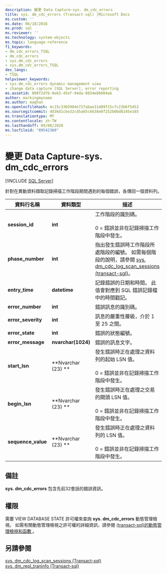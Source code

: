 ```yaml
---
description: 變更 Data Capture-sys. dm_cdc_errors
title: sys. dm_cdc_errors (Transact-sql) |Microsoft Docs
ms.custom: ''
ms.date: 06/10/2016
ms.prod: sql
ms.reviewer: ''
ms.technology: system-objects
ms.topic: language-reference
f1_keywords:
- dm_cdc_errors_TSQL
- dm_cdc_errors
- sys.dm_cdc_errors
- sys.dm_cdc_errors_TSQL
dev_langs:
- TSQL
helpviewer_keywords:
- sys.dm_cdc_errors dynamic management view
- change data capture [SQL Server], error reporting
ms.assetid: 898f2d76-9e63-45ef-94da-8034e86004ab
author: markingmyname
ms.author: maghan
ms.openlocfilehash: 4c15c3365904e727abae31d89f15cfc23b6f5d53
ms.sourcegitcommit: dd36d1cbe32cd5a65c6638e8f252b0bd8145e165
ms.translationtype: MT
ms.contentlocale: zh-TW
ms.lasthandoff: 09/08/2020
ms.locfileid: "89542360"
---
```

# <a name="change-data-capture---sysdm_cdc_errors"></a>變更 Data Capture-sys. dm_cdc_errors
[!INCLUDE [SQL Server](../../includes/applies-to-version/sqlserver.md)]

  針對在異動資料擷取記錄掃描工作階段期間遇到的每個錯誤，各傳回一個資料列。  
 
 
|資料行名稱|資料類型|描述|  
|-----------------|---------------|-----------------|  
|**session_id**|**int**|工作階段的識別碼。<br /><br /> 0 = 錯誤並非在記錄掃描工作階段中發生。|  
|**phase_number**|**int**|指出發生錯誤時工作階段所處階段的編號。 如需每個階段的說明，請參閱 [sys. dm_cdc_log_scan_sessions &#40;transact-sql&#41;](../../relational-databases/system-dynamic-management-views/change-data-capture-sys-dm-cdc-log-scan-sessions.md)。|  
|**entry_time**|**datetime**|記錄錯誤的日期和時間。 此值會對應到 SQL 錯誤記錄檔中的時間戳記。|  
|**error_number**|**int**|錯誤訊息的識別碼。|  
|**error_severity**|**int**|訊息的嚴重性層級，介於 1 至 25 之間。|  
|**error_state**|**int**|錯誤的狀態編號。|  
|**error_message**|**nvarchar(1024)**|錯誤的訊息文字。|  
|**start_lsn**|**Nvarchar (23) **|發生錯誤時正在處理之資料列的起始 LSN 值。<br /><br /> 0 = 錯誤並非在記錄掃描工作階段中發生。|  
|**begin_lsn**|**Nvarchar (23) **|發生錯誤時正在處理之交易的開頭 LSN 值。<br /><br /> 0 = 錯誤並非在記錄掃描工作階段中發生。|  
|**sequence_value**|**Nvarchar (23) **|發生錯誤時正在處理之資料列的 LSN 值。<br /><br /> 0 = 錯誤並非在記錄掃描工作階段中發生。|  
  
## <a name="remarks"></a>備註  
 **sys. dm_cdc_errors** 包含先前32會話的錯誤資訊。  
  
## <a name="permissions"></a>權限  
 需要 VIEW DATABASE STATE 許可權來查詢 **sys. dm_cdc_errors** 動態管理檢視。 如需有關動態管理檢視之許可權的詳細資訊，請參閱 [&#40;transact-sql&#41;的動態管理檢視和函數 ](~/relational-databases/system-dynamic-management-views/system-dynamic-management-views.md)。  
  
## <a name="see-also"></a>另請參閱  
 [sys. dm_cdc_log_scan_sessions &#40;Transact-sql&#41;](../../relational-databases/system-dynamic-management-views/change-data-capture-sys-dm-cdc-log-scan-sessions.md)   
 [sys. dm_repl_traninfo &#40;Transact-sql&#41;](../../relational-databases/system-dynamic-management-views/sys-dm-repl-traninfo-transact-sql.md)  
  
  

